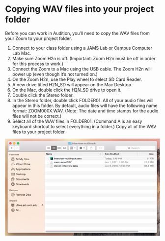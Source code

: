 # Copying WAV files into your project folder

Before you can work in Audition, you’ll need to copy the WAV files from your Zoom to your project folder.

1. Connect to your class folder using a JAMS Lab or Campus Computer Lab Mac.
2. Make sure Zoom H2n is off. \(Important: Zoom H2n must be off in order for this process to work.\)
3. Connect the Zoom to a Mac using the USB cable. The Zoom H2n will power up \(even though it’s not turned on.\)
4. On the Zoom H2n, use the Play wheel to select SD Card Reader.
5. A new drive titled H2N\_SD will appear on the Mac Desktop.
6. On the Mac, double click the H2N\_SD drive to open it.
7. Double click the Stereo folder.
8. In the Stereo folder, double click FOLDER01. All of your audio files will appear in this folder. By default, audio files will have the following name format: ZOOM000X.WAV. \(Note: The date and time stamps for the audio files will not be correct.\)
9. Select all of the WAV files in FOLDER01. \(Command A is an easy keyboard shortcut to select everything in a folder.\) Copy all of the WAV files to your project folder.

![](/assets/copying-wav-files-to-project-folder.png)
